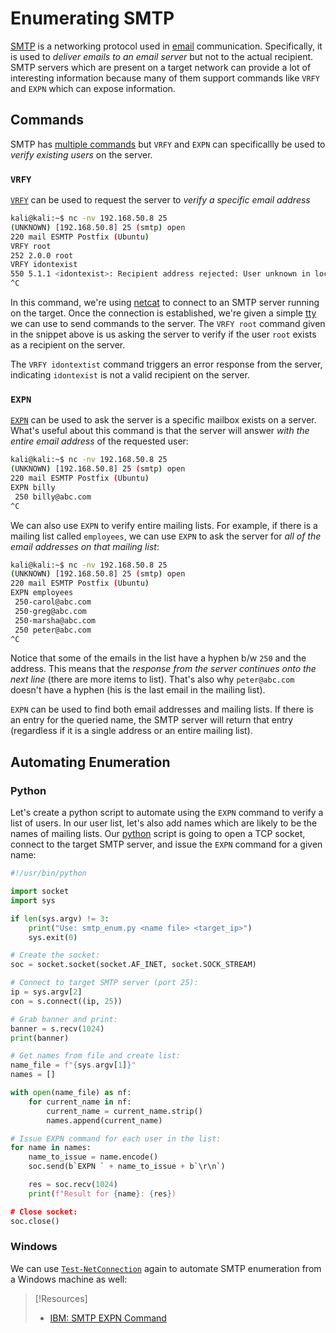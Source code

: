 
# Enumerating SMTP
[SMTP](../../../networking/protocols/SMTP.md) is a networking protocol used in [email](../../../networking/email.md) communication. Specifically, it is used to *deliver emails to an email server* but not to the actual recipient. SMTP servers which are present on a target network can provide a lot of interesting information because many of them support commands like `VRFY` and `EXPN` which can expose information.
## Commands
SMTP has [multiple commands](../../../networking/protocols/SMTP.md#Commands) but `VRFY` and `EXPN` can specificallly be used to *verify existing users* on the server. 
### `VRFY`
[`VRFY`](../../../networking/protocols/SMTP.md#`VRFY`) can be used to request the server to *verify a specific email address*
```bash
kali@kali:~$ nc -nv 192.168.50.8 25
(UNKNOWN) [192.168.50.8] 25 (smtp) open
220 mail ESMTP Postfix (Ubuntu)
VRFY root
252 2.0.0 root
VRFY idontexist
550 5.1.1 <idontexist>: Recipient address rejected: User unknown in local recipient table
^C
```
In this command, we're using [netcat](../../../cybersecurity/TTPs/exploitation/tools/netcat.md) to connect to an SMTP server running on the target. Once the connection is established, we're given a simple [tty](../../../computers/linux/terminal-tty-shell.md) we can use to send commands to the server. The `VRFY root` command given in the snippet above is us asking the server to verify if the user `root` exists as a recipient on the server.

The `VRFY idontextist` command triggers an error response from the server, indicating `idontexist` is not a valid recipient on the server.
### `EXPN`
[`EXPN`](../../../networking/protocols/SMTP.md#`EXPN`) can be used to ask the server is a specific mailbox exists on a server. What's useful about this command is that the server will answer *with the entire email address* of the requested user:
```bash
kali@kali:~$ nc -nv 192.168.50.8 25
(UNKNOWN) [192.168.50.8] 25 (smtp) open
220 mail ESMTP Postfix (Ubuntu)
EXPN billy
 250 billy@abc.com
^C
```
We can also use `EXPN` to verify entire mailing lists. For example, if there is a mailing list called `employees`, we can use `EXPN` to ask the server for *all of the email addresses on that mailing list*:
```bash
kali@kali:~$ nc -nv 192.168.50.8 25
(UNKNOWN) [192.168.50.8] 25 (smtp) open
220 mail ESMTP Postfix (Ubuntu)
EXPN employees
 250-carol@abc.com
 250-greg@abc.com
 250-marsha@abc.com
 250 peter@abc.com
^C
```
Notice that some of the emails in the list have a hyphen b/w `250` and the address. This means that the *response from the server continues onto the next line* (there are more items to list). That's also why `peter@abc.com` doesn't have a hyphen (his is the last email in the mailing list). 

`EXPN` can be used to find both email addresses and mailing lists. If there is an entry for the queried name, the SMTP server will return that entry (regardless if it is a single address or an entire mailing list).
## Automating Enumeration
### Python
Let's create a python script to automate using the `EXPN` command to verify a list of users. In our user list, let's also add names which are likely to be the names of mailing lists. Our [python](../../../coding/languages/python/python.md) script is going to open a TCP socket, connect to the target SMTP server, and issue the `EXPN` command for a given name:
```python
#!/usr/bin/python

import socket
import sys

if len(sys.argv) != 3:
	print("Use: smtp_enum.py <name file> <target_ip>")
	sys.exit(0)

# Create the socket:
soc = socket.socket(socket.AF_INET, socket.SOCK_STREAM)

# Connect to target SMTP server (port 25):
ip = sys.argv[2]
con = s.connect((ip, 25))

# Grab banner and print:
banner = s.recv(1024)
print(banner)

# Get names from file and create list:
name_file = f"{sys.argv[1]}"
names = []

with open(name_file) as nf:
	for current_name in nf:
		current_name = current_name.strip()
		names.append(current_name)

# Issue EXPN command for each user in the list:
for name in names:
	name_to_issue = name.encode()
	soc.send(b`EXPN ` + name_to_issue + b`\r\n`)

	res = soc.recv(1024)
	print(f"Result for {name}: {res})

# Close socket:
soc.close()
```
### Windows
We can use [`Test-NetConnection`](../../../CLI-tools/windows/Test-NetConnection.md) again to automate SMTP enumeration from a Windows machine as well:


> [!Resources]
> - [IBM: SMTP EXPN Command](https://www.ibm.com/docs/en/zos/2.2.0?topic=sc-expn-command-verify-whether-mailbox-exists-local-host)

